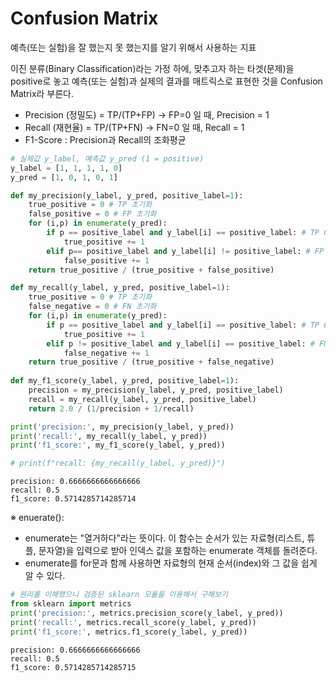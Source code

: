 # Confusion Matrix
예측(또는 실험)을 잘 했는지 못 했는지를 알기 위해서 사용하는 지표

이진 분류(Binary Classification)라는 가정 하에, 맞추고자 하는 타겟(문제)을 positive로 놓고 예측(또는 실험)과 실제의 결과를 매트릭스로 표현한 것을 Confusion Matrix라 부른다.

- Precision (정밀도) = TP/(TP+FP) -> FP=0 일 때, Precision = 1
- Recall (재현율) = TP/(TP+FN) -> FN=0 일 때, Recall = 1
- F1-Score : Precision과 Recall의 조화평균

```python
# 실제값 y_label, 예측값 y_pred (1 = positive)
y_label = [1, 1, 1, 1, 0]
y_pred = [1, 0, 1, 0, 1]
```


```python
def my_precision(y_label, y_pred, positive_label=1):
    true_positive = 0 # TP 초기화
    false_positive = 0 # FP 초기화
    for (i,p) in enumerate(y_pred):
        if p == positive_label and y_label[i] == positive_label: # TP Case
            true_positive += 1
        elif p== positive_label and y_label[i] != positive_label: # FP Case
            false_positive += 1
    return true_positive / (true_positive + false_positive)

def my_recall(y_label, y_pred, positive_label=1):
    true_positive = 0 # TP 초기화
    false_negative = 0 # FN 초기화
    for (i,p) in enumerate(y_pred):
        if p == positive_label and y_label[i] == positive_label: # TP Case
            true_positive += 1
        elif p != positive_label and y_label[i] == positive_label: # FN Case
            false_negative += 1
    return true_positive / (true_positive + false_negative)
        
def my_f1_score(y_label, y_pred, positive_label=1):
    precision = my_precision(y_label, y_pred, positive_label)
    recall = my_recall(y_label, y_pred, positive_label)
    return 2.0 / (1/precision + 1/recall)
```


```python
print('precision:', my_precision(y_label, y_pred))
print('recall:', my_recall(y_label, y_pred))
print('f1_score:', my_f1_score(y_label, y_pred))

# print(f"recall: {my_recall(y_label, y_pred)}")
```

    precision: 0.6666666666666666
    recall: 0.5
    f1_score: 0.5714285714285714
    

※ enuerate():
- enumerate는 "열거하다"라는 뜻이다. 이 함수는 순서가 있는 자료형(리스트, 튜플, 문자열)을 입력으로 받아 인덱스 값을 포함하는 enumerate 객체를 돌려준다.
- enumerate를 for문과 함께 사용하면 자료형의 현재 순서(index)와 그 값을 쉽게 알 수 있다.


```python
# 원리를 이해했으니 검증된 sklearn 모듈을 이용해서 구해보기
from sklearn import metrics
print('precision:', metrics.precision_score(y_label, y_pred))
print('recall:', metrics.recall_score(y_label, y_pred))
print('f1_score:', metrics.f1_score(y_label, y_pred))
```

    precision: 0.6666666666666666
    recall: 0.5
    f1_score: 0.5714285714285715
    
